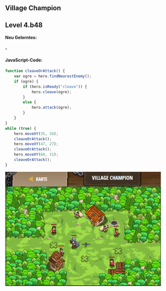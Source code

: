 ## **Village Champion**
## Level 4.b48

#### Neu Gelerntes:
<b>-</b>

[comment]: <> (Was wurde gelernt und wie funktioniert die Technik?)

#### JavaScript-Code:
```js
function cleaveOrAttack() {
    var ogre = hero.findNearestEnemy();
    if (ogre) {
        if (hero.isReady("cleave")) {
            hero.cleave(ogre);
        }
        else {
            hero.attack(ogre);
        }
    }
}
while (true) {
    hero.moveXY(35, 34);
    cleaveOrAttack();
    hero.moveXY(47, 27);
    cleaveOrAttack();
    hero.moveXY(60, 31);
    cleaveOrAttack();
}
```
![image](lvl4_b48.png)